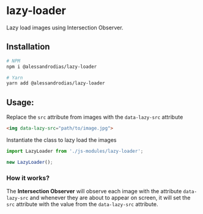 # lazy-loader
Lazy load images using Intersection Observer.

## Installation

```bash
# NPM
npm i @alessandrodias/lazy-loader

# Yarn
yarn add @alessandrodias/lazy-loader
```

## Usage:

Replace the `src` attribute from images with the `data-lazy-src` attribute
```html
<img data-lazy-src="path/to/image.jpg">
```

Instantiate the class to lazy load the images
```javascript
import LazyLoader from './js-modules/lazy-loader';

new LazyLoader();
```

### How it works?

The **Intersection Observer** will observe each image with the attribute `data-lazy-src` and whenever they are about to appear on screen, it will set the `src` attribute with the value from the `data-lazy-src` attribute.
